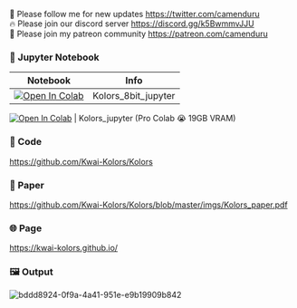🐣 Please follow me for new updates https://twitter.com/camenduru <br />
🔥 Please join our discord server https://discord.gg/k5BwmmvJJU <br />
🥳 Please join my patreon community https://patreon.com/camenduru <br />

### 🍊 Jupyter Notebook

| Notebook | Info
| --- | --- |
[![Open In Colab](https://colab.research.google.com/assets/colab-badge.svg)](https://colab.research.google.com/github/camenduru/Kolors-jupyter/blob/main/Kolors_8bit_jupyter.ipynb) | Kolors_8bit_jupyter

[![Open In Colab](https://colab.research.google.com/assets/colab-badge.svg)](https://colab.research.google.com/github/camenduru/Kolors-jupyter/blob/main/Kolors_jupyter.ipynb) | Kolors_jupyter (Pro Colab 😭 19GB VRAM)

### 🧬 Code
https://github.com/Kwai-Kolors/Kolors

### 📄 Paper
https://github.com/Kwai-Kolors/Kolors/blob/master/imgs/Kolors_paper.pdf

### 🌐 Page
https://kwai-kolors.github.io/

### 🖼 Output

![bddd8924-0f9a-4a41-951e-e9b19909b842](https://github.com/camenduru/Kolors-jupyter/assets/54370274/046b8dcb-a408-4b62-ac2f-f817e452375b)